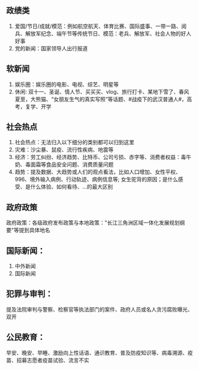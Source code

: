 ## 政绩类
1. 爱国/节日/成就/模范：例如航空航天、体育比赛、国际盛事、一带一路、阅兵、解放军纪念、端午节等传统节日、模范：老兵、解放军、社会人物的好人好事
2. 党的新闻：国家领导人出行报道


## 软新闻
1. 娱乐圈：娱乐圈的电影、电视、综艺、明星等
2. 休闲: 双十一、圣诞、情人节、买买买、vlog、旅行打卡、某地下雪了、春风夏至，大熊猫、“女朋友生气的真实写照”等话题、#战疫下的武汉普通人#，高考，复学、开学


## 社会热点
1. 社会热点：无法归入以下细分的类别都可以归到这里 
2. 灾难：沙尘暴、鼠疫、流行性疾病、地震等
3. 经济：劳工纠纷、经济趋势、比特币、公司亏损、赤字等、消费者权益：毒牛奶、毒面霜等食品安全问题、消费质量问题
4. 趋势：提及数据、大趋势或人们的观点看法，比如人口增加、女性平权、996、境外输入病例、行动轨迹、病例信息等; 女生驼背的原因；是什么感受、是什么体验、如何看待、...的最大区别


## 政府政策
政府政策：各级政府发布政策与本地政策："长江三角洲区域一体化发展规划纲要"等提到具体地名


## 国际新闻：
1. 中外新闻
2. 国际新闻


## 犯罪与审判：
提及法院审判与警察、检察官等执法部门的案件、政府人员或名人贪污腐败曝光、双开

## 公民教育：
早安、晚安、早睡、激励向上性话语、通识教育、普及防疫知识等、病毒溯源、疫苗、招募志愿者疫苗试验、流言不实

